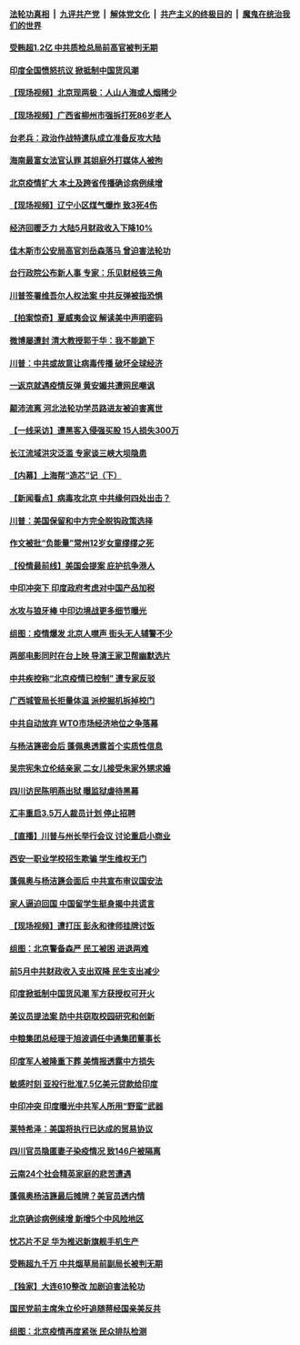 ####  [法轮功真相](../../../../basic/blob/master/README.md?t=06192031) &nbsp;|&nbsp; [九评共产党](../../../../9ping.md/blob/master/README.md?t=06192031) &nbsp;|&nbsp; [解体党文化](../../../../jtdwh.md/blob/master/README.md?t=06192031)  &nbsp;|&nbsp; [共产主义的终极目的](../../../../gczydzjmd.md/blob/master/README.md?t=06192031) &nbsp;|&nbsp; [魔鬼在统治我们的世界](../../../../mgztzwmdsj.md/blob/master/README.md?t=06192031) 

#### [受贿超1.2亿 中共质检总局前高官被判无期](../pages/nsc413/n12197855.md?t=06192031) 

#### [印度全国愤怒抗议 掀抵制中国货风潮](../pages/nsc413/n12197727.md?t=06192031) 

#### [【现场视频】北京现两极：人山人海或人烟稀少](../pages/nsc413/n12197528.md?t=06192031) 

#### [【现场视频】广西省柳州市强拆打死86岁老人](../pages/nsc413/n12197794.md?t=06192031) 

#### [台老兵：政治作战特遣队成立准备反攻大陆](../pages/nsc413/n12197500.md?t=06192031) 

#### [海南最富女法官认罪 其姐庭外打媒体人被拘](../pages/nsc413/n12197603.md?t=06192031) 

#### [北京疫情扩大 本土及跨省传播确诊病例续增](../pages/nsc413/n12197132.md?t=06192031) 

#### [【现场视频】辽宁小区煤气爆炸 致3死4伤](../pages/nsc413/n12197258.md?t=06192031) 

#### [经济回暖乏力 大陆5月财政收入下降10%](../pages/nsc413/n12196652.md?t=06192031) 

#### [佳木斯市公安局高官刘岳森落马 曾迫害法轮功](../pages/nsc413/n12197277.md?t=06192031) 

#### [台行政院公布新人事 专家：乐见财经铁三角](../pages/nsc413/n12196890.md?t=06192031) 

#### [川普签署维吾尔人权法案 中共反弹被指恐惧](../pages/nsc413/n12195915.md?t=06192031) 

#### [【拍案惊奇】夏威夷会议 解读美中声明密码](../pages/nsc413/n12196875.md?t=06192031) 

#### [微博屡遭封 清大教授郭于华：我不能跪下](../pages/nsc413/n12197167.md?t=06192031) 


#### [川普：中共或故意让病毒传播 破坏全球经济](../pages/nsc413/n12196283.md?t=06192031) 

#### [一返京就遇疫情反弹 黄安媚共遭网民嘲讽](../pages/nsc413/n12196437.md?t=06192031) 

#### [颠沛流离 河北法轮功学员路进友被迫害离世](../pages/nsc413/n12195250.md?t=06192031) 

#### [【一线采访】遭黑客入侵强买股 15人损失300万](../pages/nsc413/n12193945.md?t=06192031) 

#### [长江流域洪灾泛滥 专家谈三峡大坝隐患](../pages/nsc413/n12196081.md?t=06192031) 

#### [【内幕】上海帮“造芯”记（下）](../pages/nsc413/n12159014.md?t=06192031) 

#### [【新闻看点】病毒攻北京 中共缘何四处出击？](../pages/nsc413/n12196497.md?t=06192031) 

#### [川普：美国保留和中方完全脱钩政策选择](../pages/nsc413/n12196511.md?t=06192031) 

#### [作文被批“负能量”常州12岁女童缪缪之死](../pages/nsc413/n12196435.md?t=06192031) 

#### [【役情最前线】美国会提案 庇护抗争港人](../pages/nsc413/n12196160.md?t=06192031) 

#### [中印冲突下 印度政府考虑对中国产品加税](../pages/nsc413/n12196479.md?t=06192031) 

#### [水攻与狼牙棒 中印边境战更多细节曝光](../pages/nsc413/n12196307.md?t=06192031) 

#### [组图：疫情爆发 北京人噤声 街头无人辅警不少](../pages/nsc413/n12195600.md?t=06192031) 

#### [两部电影同时在台上映 导演王家卫帮幽默选片](../pages/nsc413/n12196241.md?t=06192031) 

#### [中共疾控称“北京疫情已控制” 遭专家反驳](../pages/nsc413/n12196120.md?t=06192031) 

#### [广西城管局长拒量体温 派挖掘机拆掉校门](../pages/nsc413/n12196254.md?t=06192031) 

#### [中共自动放弃 WTO市场经济地位之争落幕](../pages/nsc413/n12196264.md?t=06192031) 

#### [与杨洁篪密会后 蓬佩奥透露首个实质性信息](../pages/nsc413/n12196373.md?t=06192031) 

#### [吴宗宪朱立伦结亲家 二女儿接受朱家外甥求婚](../pages/nsc413/n12196052.md?t=06192031) 

#### [四川访民陈明燕出狱 曝监狱虐待黑幕](../pages/nsc413/n12196110.md?t=06192031) 

#### [汇丰重启3.5万人裁员计划 停止招聘](../pages/nsc413/n12196055.md?t=06192031) 

#### [【直播】川普与州长举行会议 讨论重启小商业](../pages/nsc413/n12196074.md?t=06192031) 

#### [西安一职业学校招生欺骗 学生维权无门](../pages/nsc413/n12195974.md?t=06192031) 

#### [蓬佩奥与杨洁篪会面后 中共宣布审议国安法](../pages/nsc413/n12195997.md?t=06192031) 

#### [家人逼迫回国 中国留学生挺身揭中共谎言](../pages/nsc413/n12195569.md?t=06192031) 

#### [【现场视频】遭打压 彭永和律师挂牌讨饭](../pages/nsc413/n12196102.md?t=06192031) 

#### [组图：北京警备森严 民工被困 进退两难](../pages/nsc413/n12195180.md?t=06192031) 

#### [前5月中共财政收入支出双降 民生支出减少](../pages/nsc413/n12195593.md?t=06192031) 

#### [印度掀抵制中国货风潮 军方获授权可开火](../pages/nsc413/n12195858.md?t=06192031) 

#### [美议员提法案 防中共窃取校园研究和创新](../pages/nsc413/n12195563.md?t=06192031) 

#### [中粮集团总经理于旭波调任中通集团董事长](../pages/nsc413/n12195718.md?t=06192031) 

#### [印度军人被隆重下葬 美情报透露中方损失](../pages/nsc413/n12195687.md?t=06192031) 

#### [敏感时刻 亚投行批准7.5亿美元贷款给印度](../pages/nsc413/n12195525.md?t=06192031) 

#### [中印冲突 印度曝光中共军人所用“野蛮”武器](../pages/nsc413/n12195119.md?t=06192031) 

#### [莱特希泽：美国将执行已达成的贸易协议](../pages/nsc413/n12195278.md?t=06192031) 

#### [四川官员隐匿妻子染疫情况 致146户被隔离](../pages/nsc413/n12195036.md?t=06192031) 

#### [云南24个社会精英家庭的悲苦遭遇](../pages/nsc413/n12189334.md?t=06192031) 

#### [蓬佩奥杨洁篪最后摊牌？美官员透内情](../pages/nsc413/n12195078.md?t=06192031) 

#### [北京确诊病例续增 新增5个中风险地区](../pages/nsc413/n12194096.md?t=06192031) 

#### [忧芯片不足 华为推迟新旗舰手机生产](../pages/nsc413/n12195028.md?t=06192031) 

#### [受贿超九千万 中共烟草局前副局长被判无期](../pages/nsc413/n12194833.md?t=06192031) 

#### [【独家】大连610整改 加剧迫害法轮功](../pages/nsc413/n12156726.md?t=06192031) 

#### [国民党前主席朱立伦吁追随蒋经国亲美反共](../pages/nsc413/n12194619.md?t=06192031) 


#### [组图：北京疫情再度紧张 民众排队检测](../pages/nsc413/n12194825.md?t=06192031) 

